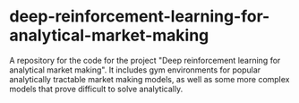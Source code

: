 # deep-reinforcement-learning-for-analytical-market-making
A repository for the code for the project "Deep reinforcement learning for analytical market making". It includes gym environments for popular analytically tractable market making models, as well as some more complex models that prove difficult to solve analytically.
